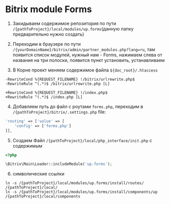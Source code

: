 # Bitrix module Forms

1. Закидываем содержимое репозитория по пути `/{pathToProject}/local/modules/up.forms`(данную папку предварительно нужно создать)

2. Переходим в браузере по пути  `/{yourDomainName}/bitrix/admin/partner_modules.php?lang=ru`, там появится список модулей, нужный нам - Forms, нажимаем слева от названия на три полоски, появится пункт установить, устанавливаем

3. В Корне проект меняем содержимое файла `${doc_root}/.htaccess` 

```
-RewriteCond %{REQUEST_FILENAME} !/bitrix/urlrewrite.php$
-RewriteRule ^(.*)$ /bitrix/urlrewrite.php [L]

+RewriteCond %{REQUEST_FILENAME} !/index.php$
+RewriteRule ^(.*)$ /index.php [L]
```

4. Добавляем путь до файл с роутами `forms.php`, переходим в `/{pathToProject}/bitrix/.settings.php` file:

```php
'routing' => ['value' => [
	'config' => ['forms.php']
]],
```
5. Создаем Файл  `/{pathToProject}/local/php_interface/init.php` c содержимым

```php
<?php

\Bitrix\Main\Loader::includeModule('up.forms');
```

6. символические ссылки

```
ln -s /{pathToProject}/local/modules/up.forms/install/routes/  /{pathToProject}/local/
ln -s /{pathToProject}/local/modules/up.forms/install/components/up  /{pathToProject}/local/components
```
